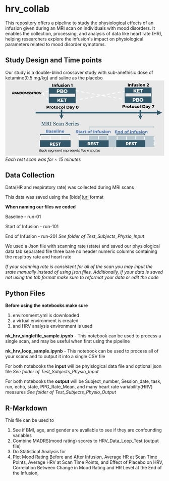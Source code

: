# hrv_collab
This repository offers a pipeline to study the physiological effects of an infusion given during an MRI scan on individuals with mood disorders. It enables the collection, processing, and analysis of data like heart rate (HR), helping researchers explore the infusion's impact on physiological parameters related to mood disorder symptoms.

## Study Design and Time points 
Our study is a double-blind crossover study with sub-anethisic dose of ketamine(0.5 mg/kg) and saline as the placebo 
![Study Design](Study_Design.png)
*Each rest scan was for ~ 15 minutes*

## Data Collection
Data(HR and respiratory rate) was collected during MRI scans 

This data was saved using the [bids]([url](https://bids-specification.readthedocs.io/en/stable/modality-specific-files/physiological-and-other-continuous-recordings.html ) format 

**When naming our files we coded**

Baseline - run-01 

Start of Infusion - run-101

End of Infusion - run-201
*See folder of Test_Subjects_Physio_Input* 


We used a Json file with scanning rate (state) and saved our physiological data tab separated file three bare no header numeric columns containing the respitroy rate and heart rate 

*If your scanning rate is consistent for all of the scan you may input the srate manually instead of using json files. Additionally, if your data is saved not using the tab format make sure to reformat your data or edit the code* 

## Python Files 
**Before using the notebooks make sure**
1. environment.yml is downloaded
2. a virtual environment is created
3. and HRV analysis environment is used 

**nk_hrv_singlefile_sample.ipynb** - This notebook can be used to process a single scan, and may be useful when first using the pipeline 

**nk_hrv_loop_sample.ipynb** - This notebook can be used to process all of your scans and to output it into a single CSV file 

For both notebooks the **input** will be phyislogical data file and optional json file 
*See folder of Test_Subjects_Physio_Input* 

For both notebooks the **output** will be Subject_number, Session_date, task, run, echo, state, PPG_Rate_Mean, and many heart rate variability(HRV) measures 
*See folder of Test_Subjects_Physio_Output* 

## R-Markdown 
This file can be used to 
1. See if BMI, age, and gender are available to see if they are confounding variables
2. Combine MADRS(mood rating) scores to HRV_Data_Loop_Test (output file)
3. Do Statistical Analysis for 
4. Plot Mood Rating Before and After Infusion, Average HR at Scan Time Points, Average HRV at Scan Time Points, and Effect of Placebo on HRV, Correlation Between Change in Mood Rating and HR Level at the End of the Infusion, 



